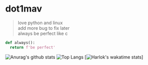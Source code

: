 # dot1mav

>love python and linux<br/>
>add more bug to fix later<br/>
>always be perfect like c<br/>

```python
def always():
  return f'be perfect'
```

![Anurag's github stats](https://github-readme-stats.vercel.app/api?username=dot1mav&show_icons=true)
![Top Langs](https://github-readme-stats.vercel.app/api/top-langs/?username=dot1mav&layout=pie)
[![Harlok's wakatime stats](https://github-readme-stats.vercel.app/api/wakatime?username=dot1mav)]
